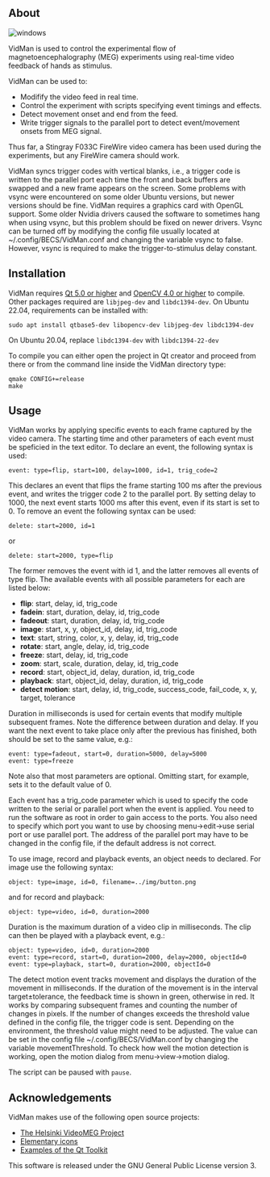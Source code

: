 ## About

![windows](img/vidman.png)

VidMan is used to control the experimental flow of magnetoencephalography (MEG)
experiments using real-time video feedback of hands as stimulus.

VidMan can be used to:
- Modifify the video feed in real time.
- Control the experiment with scripts specifying event timings and effects.
- Detect movement onset and end from the feed.
- Write trigger signals to the parallel port to detect event/movement onsets from MEG signal.

Thus far, a Stingray F033C FireWire video camera has been used during
the experiments, but any FireWire camera should work.

VidMan syncs trigger codes with vertical blanks, i.e., a trigger code is
written to the parallel port each time the front and back buffers are swapped
and a new frame appears on the screen. Some problems with vsync were
encountered on some older Ubuntu versions, but newer versions should be fine.
VidMan requires a graphics card with OpenGL support. Some older Nvidia drivers
caused the software to sometimes hang when using vsync, but this problem should
be fixed on newer drivers. Vsync can be turned off by modifying the config file
usually located at ~/.config/BECS/VidMan.conf and changing the variable vsync
to false.  However, vsync is required to make the trigger-to-stimulus delay
constant.

## Installation

VidMan requires [Qt 5.0 or higher](https://www.qt.io/) and [OpenCV 4.0 or higher](https://opencv.org)
to compile. Other packages required are `libjpeg-dev` and
`libdc1394-dev`. On Ubuntu 22.04, requirements can be installed with:

```
sudo apt install qtbase5-dev libopencv-dev libjpeg-dev libdc1394-dev
```

On Ubuntu 20.04, replace `libdc1394-dev` with `libdc1394-22-dev`

To compile you can either open the project in Qt creator and proceed from there
or from the command line inside the VidMan directory type:

```
qmake CONFIG+=release
make
```

## Usage

VidMan works by applying specific events to each frame captured by the video
camera. The starting time and other parameters of each event must be speficied
in the text editor. To declare an event, the following syntax is used:

```
event: type=flip, start=100, delay=1000, id=1, trig_code=2
```

This declares an event that flips the frame starting 100 ms after the previous
event, and writes the trigger code 2 to the parallel port. By setting delay to
1000, the next event starts 1000 ms after this event, even if its start is set
to 0. To remove an event the following syntax can be used:

```
delete: start=2000, id=1
```

or

```
delete: start=2000, type=flip
```

The former removes the event with id 1, and the latter removes all events of
type flip. The available events with all possible parameters for each are
listed below:

* **flip**: start, delay, id, trig_code
* **fadein**: start, duration, delay, id, trig_code
* **fadeout**: start, duration, delay, id, trig_code
* **image**: start, x, y, object_id, delay, id, trig_code
* **text**: start, string, color, x, y, delay, id, trig_code
* **rotate**: start, angle, delay, id, trig_code
* **freeze**: start, delay, id, trig_code
* **zoom**: start, scale, duration, delay, id, trig_code
* **record**: start, object_id, delay, duration, id, trig_code
* **playback**: start, object_id, delay, duration, id, trig_code
* **detect motion**: start, delay, id, trig_code, success_code, fail_code, x, y, target, tolerance

Duration in milliseconds is used for certain events that modify multiple
subsequent frames. Note the difference between duration and delay. If you want
the next event to take place only after the previous has finished, both should
be set to the same value, e.g.:

```
event: type=fadeout, start=0, duration=5000, delay=5000
event: type=freeze
```

Note also that most parameters are optional. Omitting start, for example, sets
it to the default value of 0. 

Each event has a trig_code parameter which is used to specify the code written
to the serial or parallel port when the event is applied. You need to run the
software as root in order to gain access to the ports. You also need to specify
which port you want to use by choosing menu->edit->use serial port or use
parallel port. The address of the parallel port may have to be changed in the
config file, if the default address is not correct. 

To use image, record and playback events, an object needs to declared. For
image use the following syntax:

```
object: type=image, id=0, filename=../img/button.png
```

and for record and playback:

```
object: type=video, id=0, duration=2000
```

Duration is the maximum duration of a video clip in milliseconds. The clip can
then be played with a playback event, e.g.:

```
object: type=video, id=0, duration=2000
event: type=record, start=0, duration=2000, delay=2000, objectId=0
event: type=playback, start=0, duration=2000, objectId=0
```

The detect motion event tracks movement and displays the duration of the
movement in milliseconds. If the duration of the movement is in the interval
target±tolerance, the feedback time is shown in green, otherwise in red. It
works by comparing subsequent frames and counting the number of changes in
pixels. If the number of changes exceeds the threshold value defined in the
config file, the trigger code is sent. Depending on the environment, the
threshold value might need to be adjusted. The value can be set in the config
file ~/.config/BECS/VidMan.conf by changing the variable movementThreshold. To
check how well the motion detection is working, open the motion dialog from
menu->view->motion dialog.

The script can be paused with `pause`.

## Acknowledgements

VidMan makes use of the following open source projects:


-   [The Helsinki VideoMEG Project](https://github.com/andreyzhd/VideoMEG)
-   [Elementary icons](https://github.com/elementary/icons)
-   [Examples of the Qt Toolkit](http://doc.qt.io/qt-5/qtexamplesandtutorials.html)

This software is released under the GNU General Public License version 3.
